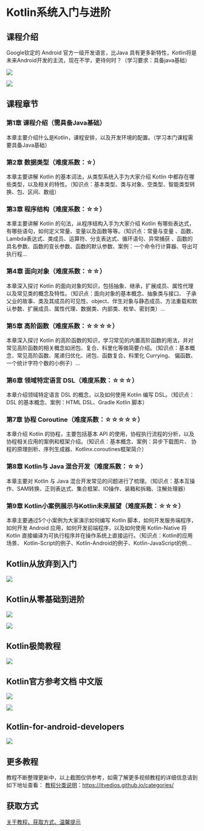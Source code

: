 # Kotlin系统入门与进阶

## 课程介绍

Google钦定的 Android 官方一级开发语言，比Java 具有更多新特性，Kotlin将是未来Android开发的主流，现在不学，更待何时？（学习要求：具备java基础）

![](img/kotlin教程0.png)

![](img/kotlin教程1.png)

## 课程章节

### 第1章 课程介绍（需具备Java基础）

本章主要介绍什么是Kotlin，课程安排，以及开发环境的配置。（学习本门课程需要具备Java基础）

### 第2章 数据类型（难度系数：☆）

本章主要讲解 Kotlin 的基本词法，从类型系统入手为大家介绍 Kotlin 中都存在哪些类型，以及相关的特性。（知识点：基本类型、类与对象、空类型、智能类型转换、包、区间、数组）

### 第3章 程序结构（难度系数：☆☆）

本章主要讲解 Kotlin 的句法，从程序结构入手为大家介绍 Kotlin 有哪些表达式，有哪些语句，如何定义常量、变量以及函数等等。（知识点：常量与变量 、函数、Lambda表达式、类成员、运算符、分支表达式、循环语句、异常捕获 、函数的具名参数、函数的变长参数、函数的默认参数、案例：一个命令行计算器、导出可执行程...

### 第4章 面向对象（难度系数：☆☆）

本章深入探讨 Kotlin 的面向对象的知识，包括抽象、继承，扩展成员、属性代理以及常见类的概念及特性。（知识点：面向对象的基本概念、抽象类与接口、 子承父业的故事、类及其成员的可见性、object、伴生对象与静态成员、方法重载和默认参数、扩展成员、属性代理、数据类、内部类、枚举、密封类）...

### 第5章 高阶函数（难度系数：☆☆☆☆）

本章深入探讨 Kotlin 的高阶函数的知识，学习常见的内置高阶函数的用法，并对常见高阶函数的相关概念如闭包、复合、科里化等做简要介绍。（知识点：基本概念、常见高阶函数、尾递归优化、闭包、函数复合、科里化 Currying、 偏函数、一个统计字符个数的小例子）...

### 第6章 领域特定语言 DSL（难度系数：☆☆☆）

本章介绍领域特定语言 DSL 的概念，以及如何使用 Kotlin 编写 DSL。（知识点：DSL 的基本概念、案例：HTML DSL、Gradle Kotlin 脚本）

### 第7章 协程 Coroutine（难度系数：☆☆☆☆☆）

本章介绍 Kotlin 的协程，主要包括基本 API 的使用，协程执行流程的分析，以及协程相关应用的案例和框架介绍。（知识点：基本概念、案例：异步下载图片、 协程的原理剖析、序列生成器、Kotlinx.coroutines框架简介）

### 第8章 Kotlin与 Java 混合开发（难度系数：☆☆）

本章主要对 Kotlin 与 Java 混合开发常见的问题进行了梳理。（知识点：基本互操作、SAM转换、正则表达式、集合框架、IO操作、装箱和拆箱、注解处理器）

### 第9章 Kotlin小案例展示与Kotlin未来展望（难度系数：☆☆☆）

本章主要通过5个小案例为大家演示如何编写 Kotlin 脚本，如何开发服务端程序， 如何开发 Android 应用，如何开发前端程序，以及如何使用 Kotlin-Native 将 Kotlin 直接编译为可执行程序并在操作系统上直接运行。（知识点：Kotlin的应用场景、 Kotlin-Script的例子、Kotlin-Android的例子、Kotlin-JavaScript的例...

## Kotlin从放弃到入门

![](img/kotlin教程4.png)

## Kotlin从零基础到进阶

![](img/kotlin教程6.png)

![](img/kotlin教程7.png)

## Kotlin极简教程

![](img/kotlin教程8.png)

## Kotlin官方参考文档 中文版

![](img/kotlin教程9.png)

![](img/kotlin教程11.png)

## Kotlin-for-android-developers

![](img/kotlin教程10.png)

## 更多教程

教程不断整理更新中，以上截图仅供参考，如需了解更多视频教程的详细信息请到如下地址查看：
[教程分类说明](https://itvedios.github.io/categories/)：<https://itvedios.github.io/categories/>

## 获取方式

[关于教程、获取方式、温馨提示](https://itvedios.github.io/about/)
